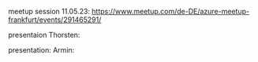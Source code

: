 meetup session 11.05.23: https://www.meetup.com/de-DE/azure-meetup-frankfurt/events/291465291/

presentaion Thorsten:

presentation: Armin: 
